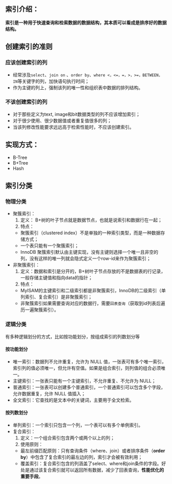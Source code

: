 ## 索引介绍：

**索引是一种用于快速查询和检索数据的数据结构，其本质可以看成是排序好的数据结构。**

## 创建索引的准则
### 应该创建索引的列
- 经常涉及`select`、`join on` 、`order by`、`where <，<=，=，>，>=，BETWEEN，IN`等关键字的列，加快语句执行时间；
- 作为主键的列上，强制该列的唯一性和组织表中数据的排列结构。
### 不该创建索引的列
- 对于那些定义为text, image和bit数据类型的列不应该增加索引；
- 对于很少使用、很少数据值或者重复值很多的列；
- 当该列修改性能要求远远高于检索性能时，不应该创建索引。
## 实现方式：
- B-Tree
- B+Tree
- Hash

## 索引分类
### 物理分类
- 聚簇索引：
	1. 定义： B+树的叶子节点就是数据节点，也就是说索引和数据行在一起；
	2. 特点：
	- 聚簇索引（clustered index）不是单独的一种索引类型，而是一种数据存储方式；
	- 一个表只能有一个聚簇索引；
	- InnoDB 聚簇索引默认由主键实现，没有主键则选择一个唯一且非空的列，没有这样的唯一列就会隐式定义一个row-id来作为聚簇索引；
- 非聚簇索引：
	1. 定义：数据和索引是分开的，B+树叶子节点存放的不是数据表的行记录，一般存储主键值和指向data的指针；
	2. 特点：
	- MyISAM的主键索引和二级索引都是非聚簇索引，InnoDB的二级索引（单列索引、复合索引）是非聚簇索引；
	- 非聚簇索引如果需要查询对应的数据行，需要`回表查询`（获取到id列表后遍历一遍聚簇索引）。
### 逻辑分类

有多种逻辑划分的方式，比如按功能划分，按组成索引的列数划分等
#### 按功能划分

- 唯一索引：数据列不允许重复，允许为 NULL 值，一张表可有多个唯一索引，索引列的值必须唯一，但允许有空值。如果是组合索引，则列值的组合必须唯一。
- 主键索引：一张表只能有一个主键索引，不允许重复、不允许为 NULL；
- 普通索引：一张表可以创建多个普通索引，一个普通索引可以包含多个字段，允许数据重复，允许 NULL 值插入；
- 全文索引：它查找的是文本中的关键词，主要用于全文检索。

#### 按列数划分
- 单列索引：一个索引只包含一个列，一个表可以有多个单例索引。
- 复合索引：
	1. 定义：一个组合索引包含两个或两个以上的列；
	2. 使用原则：
	-  最左前缀匹配原则：只有查询条件（where、join）或者排序条件（**order by**）中包含了复合索引的最左边的列，索引才会被有效利用；
	- 覆盖索引：复合索引包含的列涵盖了select、where和join条件的字段。好处是通过该复合索引就可以返回所有数据，减少了回表查询，**性能优化的重要手段**。





